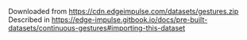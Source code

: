 
Downloaded from https://cdn.edgeimpulse.com/datasets/gestures.zip
Described in
https://edge-impulse.gitbook.io/docs/pre-built-datasets/continuous-gestures#importing-this-dataset

